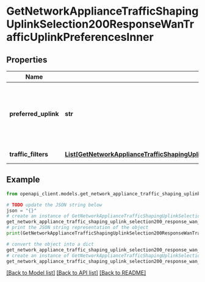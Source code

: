 # GetNetworkApplianceTrafficShapingUplinkSelection200ResponseWanTrafficUplinkPreferencesInner


## Properties

Name | Type | Description | Notes
------------ | ------------- | ------------- | -------------
**preferred_uplink** | **str** | Preferred uplink for uplink preference rule. Must be one of: &#39;wan1&#39; or &#39;wan2&#39; | 
**traffic_filters** | [**List[GetNetworkApplianceTrafficShapingUplinkSelection200ResponseWanTrafficUplinkPreferencesInnerTrafficFiltersInner]**](GetNetworkApplianceTrafficShapingUplinkSelection200ResponseWanTrafficUplinkPreferencesInnerTrafficFiltersInner.md) | Traffic filters | 

## Example

```python
from openapi_client.models.get_network_appliance_traffic_shaping_uplink_selection200_response_wan_traffic_uplink_preferences_inner import GetNetworkApplianceTrafficShapingUplinkSelection200ResponseWanTrafficUplinkPreferencesInner

# TODO update the JSON string below
json = "{}"
# create an instance of GetNetworkApplianceTrafficShapingUplinkSelection200ResponseWanTrafficUplinkPreferencesInner from a JSON string
get_network_appliance_traffic_shaping_uplink_selection200_response_wan_traffic_uplink_preferences_inner_instance = GetNetworkApplianceTrafficShapingUplinkSelection200ResponseWanTrafficUplinkPreferencesInner.from_json(json)
# print the JSON string representation of the object
print(GetNetworkApplianceTrafficShapingUplinkSelection200ResponseWanTrafficUplinkPreferencesInner.to_json())

# convert the object into a dict
get_network_appliance_traffic_shaping_uplink_selection200_response_wan_traffic_uplink_preferences_inner_dict = get_network_appliance_traffic_shaping_uplink_selection200_response_wan_traffic_uplink_preferences_inner_instance.to_dict()
# create an instance of GetNetworkApplianceTrafficShapingUplinkSelection200ResponseWanTrafficUplinkPreferencesInner from a dict
get_network_appliance_traffic_shaping_uplink_selection200_response_wan_traffic_uplink_preferences_inner_from_dict = GetNetworkApplianceTrafficShapingUplinkSelection200ResponseWanTrafficUplinkPreferencesInner.from_dict(get_network_appliance_traffic_shaping_uplink_selection200_response_wan_traffic_uplink_preferences_inner_dict)
```
[[Back to Model list]](../README.md#documentation-for-models) [[Back to API list]](../README.md#documentation-for-api-endpoints) [[Back to README]](../README.md)


